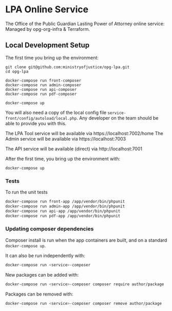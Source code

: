 # LPA Online Service
The Office of the Public Guardian Lasting Power of Attorney online service: Managed by opg-org-infra &amp; Terraform.


## Local Development Setup

The first time you bring up the environment:

```
git clone git@github.com:ministryofjustice/opg-lpa.git
cd opg-lpa

docker-compose run front-composer
docker-compose run admin-composer
docker-compose run api-composer
docker-compose run pdf-composer

docker-compose up
```

You will also need a copy of the local config file `service-front/config/autoload/local.php`. Any developer on the team
should be able to provide you with this.


The LPA Tool service will be available via https://localhost:7002/home
The Admin service will be available via https://localhost:7003

The API service will be available (direct) via http://localhost:7001

After the first time, you bring up the environment with:
```
docker-compose up
```

### Tests

To run the unit tests
```bash
docker-compose run front-app /app/vendor/bin/phpunit
docker-compose run admin-app /app/vendor/bin/phpunit
docker-compose run api-app /app/vendor/bin/phpunit
docker-compose run pdf-app /app/vendor/bin/phpunit
```

### Updating composer dependencies

Composer install is run when the app containers are built, and on a standard `docker-compose up`.

It can also be run independently with:
```bash
docker-compose run <service>-composer
```

New packages can be added with:
```bash
docker-compose run <service>-composer composer require author/package
```

Packages can be removed with:
```bash
docker-compose run <service>-composer composer remove author/package
```
